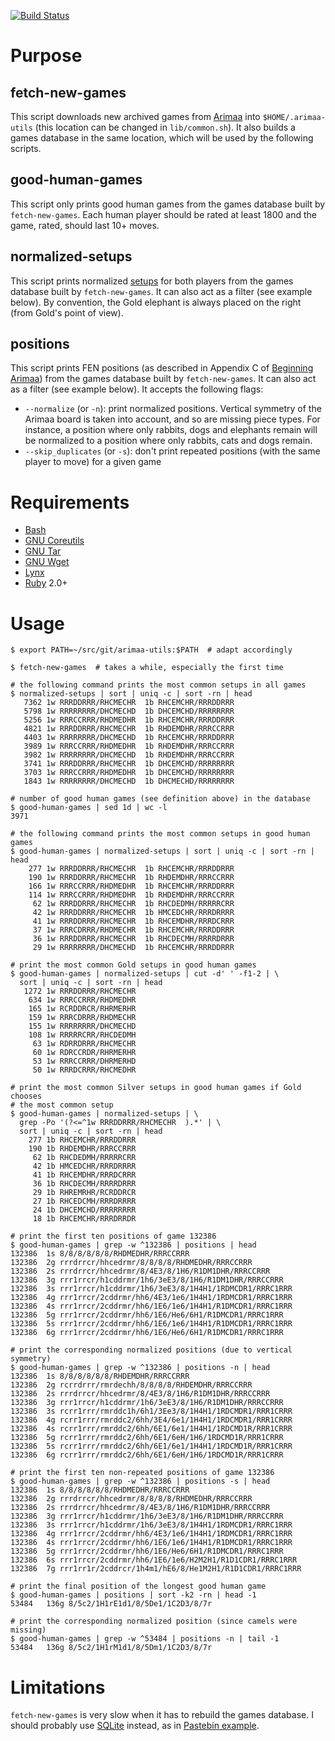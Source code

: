 [![Build Status](https://travis-ci.org/agt-the-walker/arimaa-utils.svg?branch=master)](https://travis-ci.org/agt-the-walker/arimaa-utils)

# Purpose

## fetch-new-games

This script downloads new archived games from
[Arimaa](http://arimaa.com/arimaa/) into `$HOME/.arimaa-utils` (this location
can be changed in `lib/common.sh`). It also builds a games database in the same
location, which will be used by the following scripts.

## good-human-games

This script only prints good human games from the games database built by
`fetch-new-games`. Each human player should be rated at least 1800 and the
game, rated, should last 10+ moves.

## normalized-setups

This script prints normalized
[setups](https://en.wikibooks.org/wiki/Arimaa/Initial_Piece_Placement) for both
players from the games database built by `fetch-new-games`. It can also act as
a filter (see example below). By convention, the Gold elephant is always placed
on the right (from Gold's point of view).

## positions

This script prints FEN positions (as described in Appendix C of [Beginning
Arimaa](http://arimaa.com/arimaa/store/beginningArimaaSC.html)) from the games
database built by `fetch-new-games`. It can also act as a filter (see example
below). It accepts the following flags:
* `--normalize` (or `-n`): print normalized positions. Vertical symmetry of the
  Arimaa board is taken into account, and so are missing piece types. For
  instance, a position where only rabbits, dogs and elephants remain will be
  normalized to a position where only rabbits, cats and dogs remain.
* `--skip_duplicates` (or `-s`): don't print repeated positions (with the same
  player to move) for a given game


# Requirements

* [Bash](https://www.gnu.org/software/bash/)
* [GNU Coreutils](https://www.gnu.org/software/coreutils/)
* [GNU Tar](https://www.gnu.org/software/tar/)
* [GNU Wget](https://www.gnu.org/software/wget/)
* [Lynx](https://lynx.invisible-island.net/)
* [Ruby](https://www.ruby-lang.org/en/) 2.0+


# Usage

    $ export PATH=~/src/git/arimaa-utils:$PATH  # adapt accordingly

    $ fetch-new-games  # takes a while, especially the first time

    # the following command prints the most common setups in all games
    $ normalized-setups | sort | uniq -c | sort -rn | head
       7362 1w RRRDDRRR/RHCMECHR  1b RHCEMCHR/RRRDDRRR
       5798 1w RRRRRRRR/DHCMECHD  1b DHCEMCHD/RRRRRRRR
       5256 1w RRRCCRRR/RHDMEDHR  1b RHCEMCHR/RRRDDRRR
       4821 1w RRRDDRRR/RHCMECHR  1b RHDEMDHR/RRRCCRRR
       4403 1w RRRRRRRR/DHCMECHD  1b RHCEMCHR/RRRDDRRR
       3989 1w RRRCCRRR/RHDMEDHR  1b RHDEMDHR/RRRCCRRR
       3982 1w RRRRRRRR/DHCMECHD  1b RHDEMDHR/RRRCCRRR
       3741 1w RRRDDRRR/RHCMECHR  1b DHCEMCHD/RRRRRRRR
       3703 1w RRRCCRRR/RHDMEDHR  1b DHCEMCHD/RRRRRRRR
       1843 1w RRRRRRRR/DHCMECHD  1b DHCMECHD/RRRRRRRR

    # number of good human games (see definition above) in the database
    $ good-human-games | sed 1d | wc -l
    3971

    # the following command prints the most common setups in good human games
    $ good-human-games | normalized-setups | sort | uniq -c | sort -rn | head
        277 1w RRRDDRRR/RHCMECHR  1b RHCEMCHR/RRRDDRRR
        190 1w RRRDDRRR/RHCMECHR  1b RHDEMDHR/RRRCCRRR
        166 1w RRRCCRRR/RHDMEDHR  1b RHCEMCHR/RRRDDRRR
        114 1w RRRCCRRR/RHDMEDHR  1b RHDEMDHR/RRRCCRRR
         62 1w RRRDDRRR/RHCMECHR  1b RHCDEDMH/RRRRRCRR
         42 1w RRRDDRRR/RHCMECHR  1b HMCEDCHR/RRRDRRRR
         41 1w RRRDDRRR/RHCMECHR  1b RHCEMDHR/RRRDCRRR
         37 1w RRRCDRRR/RHDMECHR  1b RHCEMCHR/RRRDDRRR
         36 1w RRRDDRRR/RHCMECHR  1b RHCDECMH/RRRRDRRR
         29 1w RRRRRRRR/DHCMECHD  1b RHCEMCHR/RRRDDRRR

    # print the most common Gold setups in good human games
    $ good-human-games | normalized-setups | cut -d' ' -f1-2 | \
      sort | uniq -c | sort -rn | head
       1272 1w RRRDDRRR/RHCMECHR
        634 1w RRRCCRRR/RHDMEDHR
        165 1w RCRDDRCR/RHRMERHR
        159 1w RRRCDRRR/RHDMECHR
        155 1w RRRRRRRR/DHCMECHD
        108 1w RRRRRCRR/RHCDEDMH
         63 1w RDRRDRRR/RHCMECHR
         60 1w RDRCCRDR/RHRMERHR
         53 1w RRRCCRRR/DHRMERHD
         50 1w RRRDCRRR/RHCMEDHR

    # print the most common Silver setups in good human games if Gold chooses
    # the most common setup
    $ good-human-games | normalized-setups | \
      grep -Po '(?<=^1w RRRDDRRR/RHCMECHR  ).*' | \
      sort | uniq -c | sort -rn | head
        277 1b RHCEMCHR/RRRDDRRR
        190 1b RHDEMDHR/RRRCCRRR
         62 1b RHCDEDMH/RRRRRCRR
         42 1b HMCEDCHR/RRRDRRRR
         41 1b RHCEMDHR/RRRDCRRR
         36 1b RHCDECMH/RRRRDRRR
         29 1b RHREMRHR/RCRDDRCR
         27 1b RHCEDCMH/RRRDRRRR
         24 1b DHCEMCHD/RRRRRRRR
         18 1b RHCEMCHR/RRRDRRDR

    # print the first ten positions of game 132386
    $ good-human-games | grep -w ^132386 | positions | head
    132386  1s 8/8/8/8/8/8/RHDMEDHR/RRRCCRRR
    132386  2g rrrdrrcr/hhcedrmr/8/8/8/8/RHDMEDHR/RRRCCRRR
    132386  2s rrrdrrcr/hhcedrmr/8/4E3/8/1H6/R1DM1DHR/RRRCCRRR
    132386  3g rrr1rrcr/h1cddrmr/1h6/3eE3/8/1H6/R1DM1DHR/RRRCCRRR
    132386  3s rrr1rrcr/h1cddrmr/1h6/3eE3/8/1H4H1/1RDMCDR1/RRRC1RRR
    132386  4g rrr1rrcr/2cddrmr/hh6/4E3/1e6/1H4H1/1RDMCDR1/RRRC1RRR
    132386  4s rrr1rrcr/2cddrmr/hh6/1E6/1e6/1H4H1/R1DMCDR1/RRRC1RRR
    132386  5g rrr1rrcr/2cddrmr/hh6/1E6/He6/6H1/R1DMCDR1/RRRC1RRR
    132386  5s rrr1rrcr/2cddrmr/hh6/1E6/1e6/1H4H1/R1DMCDR1/RRRC1RRR
    132386  6g rrr1rrcr/2cddrmr/hh6/1E6/He6/6H1/R1DMCDR1/RRRC1RRR

    # print the corresponding normalized positions (due to vertical symmetry)
    $ good-human-games | grep -w ^132386 | positions -n | head
    132386  1s 8/8/8/8/8/8/RHDEMDHR/RRRCCRRR
    132386  2g rcrrdrrr/rmrdechh/8/8/8/8/RHDEMDHR/RRRCCRRR
    132386  2s rrrdrrcr/hhcedrmr/8/4E3/8/1H6/R1DM1DHR/RRRCCRRR
    132386  3g rrr1rrcr/h1cddrmr/1h6/3eE3/8/1H6/R1DM1DHR/RRRCCRRR
    132386  3s rcrr1rrr/rmrddc1h/6h1/3Ee3/8/1H4H1/1RDCMDR1/RRR1CRRR
    132386  4g rcrr1rrr/rmrddc2/6hh/3E4/6e1/1H4H1/1RDCMDR1/RRR1CRRR
    132386  4s rcrr1rrr/rmrddc2/6hh/6E1/6e1/1H4H1/1RDCMD1R/RRR1CRRR
    132386  5g rcrr1rrr/rmrddc2/6hh/6E1/6eH/1H6/1RDCMD1R/RRR1CRRR
    132386  5s rcrr1rrr/rmrddc2/6hh/6E1/6e1/1H4H1/1RDCMD1R/RRR1CRRR
    132386  6g rcrr1rrr/rmrddc2/6hh/6E1/6eH/1H6/1RDCMD1R/RRR1CRRR

    # print the first ten non-repeated positions of game 132386
    $ good-human-games | grep -w ^132386 | positions -s | head
    132386  1s 8/8/8/8/8/8/RHDMEDHR/RRRCCRRR
    132386  2g rrrdrrcr/hhcedrmr/8/8/8/8/RHDMEDHR/RRRCCRRR
    132386  2s rrrdrrcr/hhcedrmr/8/4E3/8/1H6/R1DM1DHR/RRRCCRRR
    132386  3g rrr1rrcr/h1cddrmr/1h6/3eE3/8/1H6/R1DM1DHR/RRRCCRRR
    132386  3s rrr1rrcr/h1cddrmr/1h6/3eE3/8/1H4H1/1RDMCDR1/RRRC1RRR
    132386  4g rrr1rrcr/2cddrmr/hh6/4E3/1e6/1H4H1/1RDMCDR1/RRRC1RRR
    132386  4s rrr1rrcr/2cddrmr/hh6/1E6/1e6/1H4H1/R1DMCDR1/RRRC1RRR
    132386  5g rrr1rrcr/2cddrmr/hh6/1E6/He6/6H1/R1DMCDR1/RRRC1RRR
    132386  6s rrr1rrcr/2cddrmr/hh6/1E6/1e6/H2M2H1/R1D1CDR1/RRRC1RRR
    132386  7g rrr1rr1r/2cddrcr/1h4m1/hE6/8/He1M2H1/R1D1CDR1/RRRC1RRR

    # print the final position of the longest good human game
    $ good-human-games | positions | sort -k2 -rn | head -1
    53484   136g 8/5c2/1H1rE1d1/8/5De1/1C2D3/8/7r

    # print the corresponding normalized position (since camels were missing)
    $ good-human-games | grep -w ^53484 | positions -n | tail -1
    53484   136g 8/5c2/1H1rM1d1/8/5Dm1/1C2D3/8/7r


# Limitations

`fetch-new-games` is very slow when it has to rebuild the games database. I
should probably use [SQLite](https://www.sqlite.org/) instead, as in
[Pastebin example](https://pastebin.com/BaXKz6m9).
